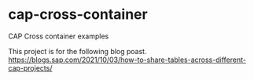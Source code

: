 # cap-cross-container
CAP Cross container examples 

This project is for the following blog poast.
https://blogs.sap.com/2021/10/03/how-to-share-tables-across-different-cap-projects/
